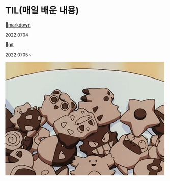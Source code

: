 # TIL(매일 배운 내용)



🌸[markdown](https://github.com/Gkhy/TIL/tree/master/markdown)

2022.0704

🌷[git](https://github.com/Gkhy/TIL/tree/master/git)

2022.0705~

![Bulbasaur](README.assets/Bulbasaur.gif)
